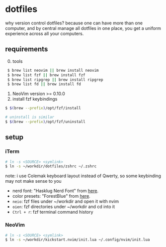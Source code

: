 # dotfiles
why version control dotfiles? because one can have more than one computer,
and by central manage all dotfiles in one place, you get a uniform experience
across all your computers.

## requirements
0. tools
  ```bash
   $ brew list neovim || brew install neovim
   $ brew list fzf || brew install fzf
   $ brew list ripgrep || brew install ripgrep
   $ brew list fd || brew install fd
   ```
1. NeoVim version >= 0.10.0
2. install fzf keybindings
  ```bash
  $ $(brew --prefix)/opt/fzf/install

  # uninstall is similar
  $ $(brew --prefix)/opt/fzf/uninstall
  ```

## setup

### iTerm

```bash
# ln -s <SOURCE> <symlink>
$ ln -s ~/workdir/dotfiles/zshrc ~/.zshrc
```
note: i use Colemak keyboard layout instead of Qwerty, so some keybinding may not make sense to you

- nerd font: "Hasklug Nerd Font" from [here](https://www.nerdfonts.com/font-downloads).
- color presets: "ForestBlue" from [here](https://github.com/olkinn/forest-blue-iTerm).
- `neio`: fzf files under ~/workdir and open it with nvim
- `oien`: fzf directories under ~/workdir and cd into it
- `Ctrl + r`: fzf terminal command history

### NeoVim

```bash
# ln -s <SOURCE> <symlink>
$ ln -s ~/workdir/kickstart.nvim/init.lua ~/.config/nvim/init.lua
```
